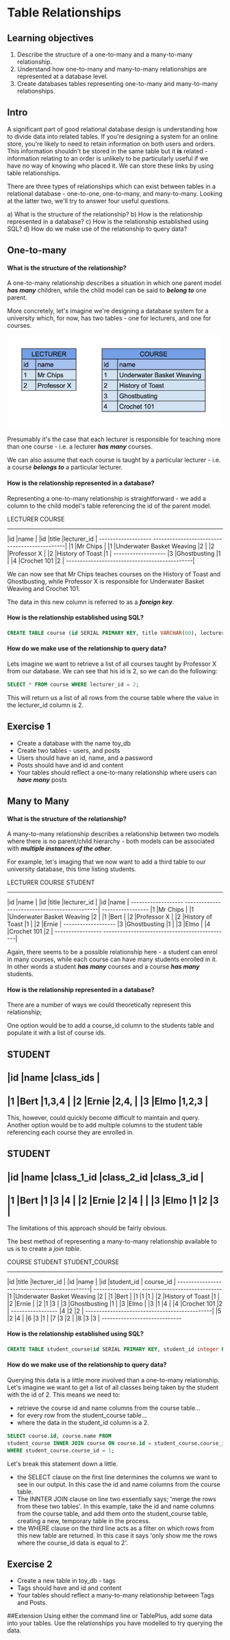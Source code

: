 # Table Relationships

## Learning objectives

1. Describe the structure of a one-to-many and a many-to-many relationship.
2. Understand how one-to-many and many-to-many relationships are represented at a database level.
3. Create databases tables representing one-to-many and many-to-many relationships.

## Intro

A significant part of good relational database design is understanding how to divide data into related tables.  If you're designing a system for an online store, you're likely to need to retain information on both users and orders.  This information shouldn't be stored in the same table but it **is** related - information relating to an order is unlikely to be particularly useful if we have no way of knowing who placed it.  We can store these links by using table relationships.

There are three types of relationships which can exist between tables in a relational database - one-to-one, one-to-many, and many-to-many.  Looking at the latter two, we'll try to answer four useful questions.

a) What is the structure of the relationship?
b) How is the relationship represented in a database?
c) How is the relationship established using SQL?
d) How do we make use of the relationship to query data?

## One-to-many
#### What is the structure of the relationship?

A one-to-many relationship describes a situation in which one parent model _**has many**_ children, while the child model can be said to _**belong to**_ one parent.

More concretely, let's imagine we're designing a database system for a university which, for now, has two tables - one for lecturers, and one for courses.

![alt text](img/1.png "DB stage 1")

Presumably it's the case that each lecturer is responsible for teaching more than one course - i.e. a lecturer
_**has many**_ courses.

We can also assume that each course is taught by a particular lecturer - i.e. a course _**belongs to**_ a particular lecturer.

#### How is the relationship represented in a database?

Representing a one-to-many relationship is straightforward - we add a column to the child model's table referencing the id of the parent model.

LECTURER                          COURSE
-------------------               -----------------------------------------------
|id  |name        |               |id |title                       |lecturer_id |
-------------------               ----------------------------------------------|
|1   |Mr Chips    |               |1  |Underwater Basket Weaving   |2           |
|2   |Professor X |               |2  |History of Toast            |1           |
-------------------               |3  |Ghostbusting                |1           |
                                  |4  |Crochet 101         |2           |
                                  ----------------------------------------------|

We can now see that Mr Chips teaches courses on the History of Toast and Ghostbusting, while Professor X is responsible for Underwater Basket Weaving and Crochet 101.

The data in this new column is referred to as a _**foreign key**_.

#### How is the relationship established using SQL?

```sql
CREATE TABLE course (id SERIAL PRIMARY KEY, title VARCHAR(60), lecturer_id integer REFERENCES lecturer(id))
```

#### How do we make use of the relationship to query data?

Lets imagine we want to retrieve a list of all courses taught by Professor X from our database.  We can see that his id is 2, so we can do the following:

```sql
SELECT * FROM course WHERE lecturer_id = 2;
```

This will return us a list of all rows from the course table where the value in the lecturer_id column is 2.

## Exercise 1

* Create a database with the name toy_db
* Create two tables - users, and posts
* Users should have an id, name, and a password
* Posts should have and id and content
* Your tables should reflect a one-to-many relationship where users can _**have many**_ posts

## Many to Many
#### What is the structure of the relationship?

A many-to-many relationship describes a relationship between two models where there is no parent/child hierarchy - both models can be associated with _**multiple instances of the other**_.

For example, let's imaging that we now want to add a third table to our university database, this time listing students.

LECTURER                          COURSE                                            STUDENT
-------------------               -----------------------------------------------   -----------------
|id  |name        |               |id |title                       |lecturer_id |   |id |name       |
-------------------               ----------------------------------------------|   -----------------
|1   |Mr Chips    |               |1  |Underwater Basket Weaving   |2           |   |1  |Bert       |
|2   |Professor X |               |2  |History of Toast            |1           |   |2  |Ernie      |
-------------------               |3  |Ghostbusting                |1           |   |3  |Elmo       |
                                  |4  |Crochet 101         |2           |   -----------------
                                  ----------------------------------------------|

Again, there seems to be a possible relationship here - a student can enrol in many courses, while each course can have many students enrolled in it.  In other words a student _**has many**_ courses and a course _**has many**_ students.

#### How is the relationship represented in a database?

There are a number of ways we could theoretically represent this relationship;

One option would be to add a course_id column to the students table and populate it with a list of course ids.

STUDENT
----------------------------
|id |name       |class_ids |
----------------------------
|1  |Bert       |1,3,4     |
|2  |Ernie      |2,4,      |
|3  |Elmo       |1,2,3     |
----------------------------

This, however, could quickly become difficult to maintain and query.  Another option would be to add multiple columns to the student table referencing each course they are enrolled in.

STUDENT
-----------------------------------------------------
|id |name       |class_1_id |class_2_id |class_3_id |
-----------------------------------------------------
|1  |Bert       |1          |3          |4          |
|2  |Ernie      |2          |4          |           |
|3  |Elmo       |1          |2          |3          |
-----------------------------------------------------

The limitations of this approach should be fairly obvious.

The best method of representing a many-to-many relationship available to us is to create a *join table*.

COURSE                                            STUDENT             STUDENT_COURSE
-----------------------------------------------   -----------------   -----------------------------
|id |title                       |lecturer_id |   |id |name       |   |id |student_id | course_id |
----------------------------------------------|   -----------------   -----------------------------
|1  |Underwater Basket Weaving   |2           |   |1  |Bert       |   |1  |1          |1          |
|2  |History of Toast            |1           |   |2  |Ernie      |   |2  |1          |3          |
|3  |Ghostbusting                |1           |   |3  |Elmo       |   |3  |1          |4          |
|4  |Crochet 101         |2           |   -----------------   |4  |2          |2          |
----------------------------------------------|                       |5  |2          |4          |
                                                                      |6  |3          |1          |
                                                                      |7  |3          |2          |
                                                                      |8  |3          |3          |
                                                                      -----------------------------

#### How is the relationship established using SQL?

```sql
CREATE TABLE student_course(id SERIAL PRIMARY KEY, student_id integer REFERENCES student(id), class_id integer REFERENCES class(id));
```

#### How do we make use of the relationship to query data?

Querying this data is a little more involved than a one-to-many relationship.  Let's imagine we want to get a list of all classes being taken by the student with the id of 2.  This means we need to:
- retrieve the course id and name columns from the course table...
- for every row from the student_course table...
- where the data in the student_id column is a 2.

```sql
SELECT course.id, course.name FROM
student_course INNER JOIN course ON course.id = student_course.course_id
WHERE student_course.course_id = 1;
```

Let's break this statement down a little.

- the SELECT clause on the first line determines the columns we want to see in our output.  In this case the id and name columns from the course table.
- The INNTER JOIN clause on line two essentially says; 'merge the rows from these two tables'.  In this example, take the id and name columns from the course table, and add them onto the student_course table, creating a new, temporary table in the process.
- the WHERE clause on the third line acts as a filter on which rows from this new table are returned.  In this case it says 'only show me the rows where the course_id data is equal to 2'.

## Exercise 2
* Create a new table in toy_db - tags
* Tags should have and id and content
* Your tables should reflect a many-to-many relationship between Tags and Posts.

##Extension
Using either the command line or TablePlus, add some data into your tables.  Use the relationships you have modelled to try querying the data.
